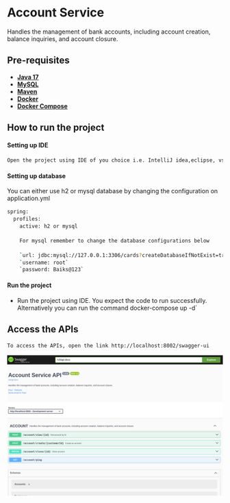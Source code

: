 # Account Service

Handles the management of bank accounts, including account creation, balance inquiries, and account closure.

## Pre-requisites

- [**Java 17**](https://www.oracle.com/java/technologies/javase/jdk17-archive-downloads.html)
- [**MySQL**](https://www.mysql.com/downloads/)
- [**Maven**](https://maven.apache.org/download.cgi)
- [**Docker**](https://www.docker.com/)
- [**Docker Compose**](https://docs.docker.com/reference/cli/docker/compose/)

## How to run the project

#### Setting up IDE

```sh
Open the project using IDE of you choice i.e. IntelliJ idea,eclipse, vs, spring tool suite etc.
```

#### Setting up database

You can either use h2 or mysql database by changing the configuration on application.yml

```sh
spring:
  profiles:
    active: h2 or mysql

    For mysql remember to change the database configurations below
    
    `url: jdbc:mysql://127.0.0.1:3306/cards?createDatabaseIfNotExist=true`
    `username: root`
    `password: Baiks@123`
```


#### Run the project

- Run the project using IDE. You expect the code to run successfully. Alternatively you can run the command docker-compose up -d`
## Access the APIs

```sh
To access the APIs, open the link http://localhost:8002/swagger-ui
```

![image](img.png)
